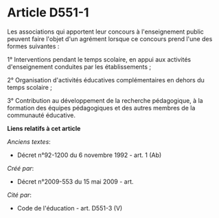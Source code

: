 # Article D551-1

Les associations qui apportent leur concours à l'enseignement public peuvent faire l'objet d'un agrément lorsque ce concours
prend l'une des formes suivantes :

1° Interventions pendant le temps scolaire, en appui aux activités d'enseignement conduites par les établissements ;

2° Organisation d'activités éducatives complémentaires en dehors du temps scolaire ;

3° Contribution au développement de la recherche pédagogique, à la formation des équipes pédagogiques et des autres membres
de la communauté éducative.

**Liens relatifs à cet article**

_Anciens textes_:

  - Décret n°92-1200 du 6 novembre 1992 - art. 1 (Ab)

_Créé par_:

  - Décret n°2009-553 du 15 mai 2009 - art.

_Cité par_:

  - Code de l'éducation - art. D551-3 (V)
